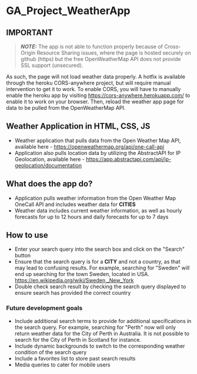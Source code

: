 # GA_Project_WeatherApp

## IMPORTANT
> **_NOTE:_**  The app is not able to function properly because of Cross-Origin Resource Sharing issues, where the page is hosted securely on github (https) but the free OpenWeatherMap API does not provide SSL support (unsecured). 

As such, the page will not load weather data properly. A hotfix is available through the heroku CORS-anywhere project, but will require manual intervention to get it to work. To enable CORS, you will have to manually enable the heroku app by visiting https://cors-anywhere.herokuapp.com/ to enable it to work on your browser. Then, reload the weather app page for data to be pulled from the OpenWeatherMap API.

## Weather Application in HTML, CSS, JS
- Weather application that pulls data from the Open Weather Map API, available here - https://openweathermap.org/api/one-call-api
- Application also pulls location data by utilizing the AbstractAPI for IP Geolocation, available here - https://app.abstractapi.com/api/ip-geolocation/documentation

## What does the app do? 
- Application pulls weather information from the Open Weather Map OneCall API and includes weather data for **CITIES** 
- Weather data includes current weather information, as well as hourly forecasts for up to 12 hours and daily forecasts for up to 7 days 


## How to use 
- Enter your search query into the search box and click on the "Search" button 
- Ensure that the search query is for a **CITY** and not a country, as that may lead to confusing results. For example, searching for "Sweden" will end up searching for the town Sweden, located in USA. https://en.wikipedia.org/wiki/Sweden,_New_York
- Double check search result by checking the search query displayed to ensure search has provided the correct country 

### Future development goals 
- Include additional search terms to provide for additional specifications in the search query. For example, searching for "Perth" now will only return weather data for the City of Perth in Australia. It is not possible to search for the City of Perth in Scotland for instance. 
- Include dynamic backgrounds to switch to the corresponding weather condition of the search query
- Include a favorites list to store past search results 
- Media queries to cater for mobile users 
